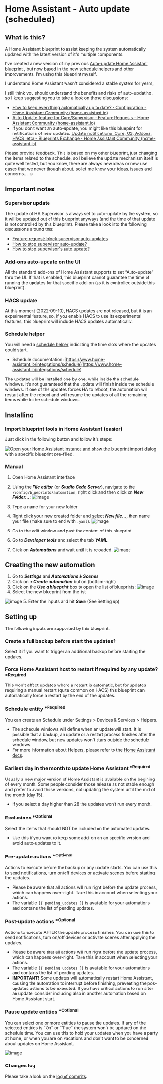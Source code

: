 # Home Assistant - Auto update (scheduled)

## What is this?
A Home Assistant blueprint to assist keeping the system automatically updated with the latest version of it's multiple components.

I’ve created a new version of my previous [Auto-update Home Assistant blueprint](https://community.home-assistant.io/t/auto-update-home-assistant/429015) , but now based in the new [schedule helpers](https://www.home-assistant.io/blog/2022/09/07/release-20229/#new-helper-weekly-schedule) and other improvements. I’m using this blueprint myself.

I understand Home Assistant wasn't considered a stable system for years, 

I still think you should understand the benefits and risks of auto-updating, so I keep suggesting you to take a look on those discussions:

- [How to keep everything automatically up to date? - Configuration - Home Assistant Community (home-assistant.io)](https://community.home-assistant.io/t/how-to-keep-everything-automatically-up-to-date/288938)
- [Auto Update feature for Core/Supervisor - Feature Requests - Home Assistant Community (home-assistant.io)](https://community.home-assistant.io/t/auto-update-feature-for-core-supervisor/412783)
- If you don’t want an auto-update, you might like this blueprint for notifications of new updates: [Update notifications (Core, OS, Addons, HACS, etc) - Blueprints Exchange - Home Assistant Community (home-assistant.io)](https://community.home-assistant.io/t/update-notifications-core-os-addons-hacs-etc/409161)

Please provide feedback. This is based on my other blueprint, just changing the items related to the schedule, so I believe the update mechanism itself is quite well tested, but you know, there are always new ideas or new use cases that we never though about, so let me know your ideas, issues and concerns… :relaxed:

## Important notes
### Supervisor update
The update of HA Supervisor is always set to auto-update by the system, so it will be updated out of this blueprint anyways (and the time of that update is not controlled by this blueprint). Please take a look into the following discussions around this:
- [Feature request: block supervisor auto-updates](https://community.home-assistant.io/t/feature-request-block-supervisor-auto-updates/112743)
- [How to stop supervisor auto-update?](https://community.home-assistant.io/t/how-to-stop-supervisor-auto-update/132271)
- [How to stop supervisor's auto update?](https://community.home-assistant.io/t/how-to-stop-supervisors-auto-update/173017)
### Add-ons auto-update on the UI
All the standard add-ons of Home Assistant supports to set “Auto-update” thru the UI. If that is enabled, this blueprint cannot guarantee the time of running the updates for that specific add-on (as it is controlled outside this blueprint).
### HACS update
At this moment (2022-09-10), HACS updates are not released, but it is an experimental feature, so, if you enable HACS to use its experimental features, this blueprint will include HACS updates automatically.
### Schedule helper
You will need a [schedule helper](https://www.home-assistant.io/blog/2022/09/07/release-20229/#new-helper-weekly-schedule) indicating the time slots where the updates could start.
- Schedule documentation: [https://www.home-assistant.io/integrations/schedule](https://www.home-assistant.io/integrations/schedule)

The updates will be installed one by one, while inside the schedule windows. It’s not guaranteed that the update will finish inside the schedule windows.
If one of the updates forces HA to reboot, the automation will restart after the reboot and will resume the updates of all the remaining items while in the schedule windows.

## Installing
### Import blueprint tools in Home Assistant (easier)
Just click in the following button and follow it's steps:

[![Open your Home Assistant instance and show the blueprint import dialog with a specific blueprint pre-filled.](https://my.home-assistant.io/badges/blueprint_import.svg)](https://my.home-assistant.io/redirect/blueprint_import/?blueprint_url=https%3A%2F%2Fraw.githubusercontent.com%2Fedwardtfn%2Fha_auto_update_scheduled%2Fmain%2Fauto_update_scheduled.yaml)

### Manual
1. Open Home Assistant interface
2. Using the ***File editor*** (or ***Studio Code Server***), navigate to the `/config/blueprints/automation`, right click and then click on ***New Folder...***:
![image](https://user-images.githubusercontent.com/94725493/193560317-750532bf-545e-4392-be94-9f6d2be79305.png)
3. Type a name for your new folder
4. Right click your new created folder and select ***New file...***, then name your file (make sure to end with `.yaml`).
![image](https://user-images.githubusercontent.com/94725493/193563810-d6dc01b2-1476-432c-9c6a-aa0cd07eac58.png)

5. Go to the edit window and past the content of this blueprint.
6. Go to ***Developer tools*** and select the tab ***YAML***.
7. Click on ***Automations*** and wait until it is reloaded.
![image](https://user-images.githubusercontent.com/94725493/193564392-19875a27-72bf-425d-8883-763c8752e4ea.png)

## Creating the new automation
1. Go to ***Settings*** and ***Automations & Scenes***
2. Click on ***+ Create automation*** button (bottom-right)
3. Click on the ***Use a blueprint*** box to open the list of blueprints: 
![image](https://user-images.githubusercontent.com/94725493/193566186-dcfa2325-18ed-43fc-962b-31c2474ebedf.png)
4. Select the new blueprint from the list

![image](https://user-images.githubusercontent.com/94725493/193566680-6668af94-ff6c-412b-8c93-a06c7268a1b5.png)
5. Enter the inputs and hit ***Save*** (See Setting up)

## Setting up
The following inputs are supported by this blueprint:
### Create a full backup before start the updates?
Select it if you want to trigger an additional backup before starting the updates.

### Force Home Assistant host to restart if required by any update? <sup>*Required</sup>
This won't affect updates where a restart is automatic, but for updates requiring a manual restart (quite common on HACS) this blueprint can automatically force a restart by the end of the updates.

### Schedule entity <sup>*Required</sup>
You can create an Schedule under Settings > Devices & Services > Helpers.
- The schedule windows will define when an update will start. It is possible that a backup, an update or a restart process finishes after the schedule window, but new updates won't stars outside the schedule windows.
- For more information about Helpers, please refer to the [Home Assistant docs](https://www.home-assistant.io/integrations/schedule).

### Earliest day in the month to update Home Assistant <sup>*Required</sup>
Usually a new major version of Home Assistant is available on the begining of every month. Some people consider those release as not stable enough and prefer to avoid those versions, not updating the system until the mid of the month (day 15).
- If you select a day higher than 28 the updates won't run every month.

 ### Exclusions <sup>*Optional</sup>
Select the items that should NOT be included on the automated updates.
* Use this if you want to keep some add-on on an specific version and avoid auto-updates to it.
      
### Pre-update actions <sup>*Optional</sup>
Actions to execute before the backup or any update starts.
You can use this to send notifications, turn on/off devices or activate scenes before starting the updates.
* Please be aware that all actions will run right before the update process, which can happens over-night. Take this in account when selecting your actions.
* The variable `{{ pending_updates }}` is available for your automations and contains the list of pending updates.

### Post-update actions <sup>*Optional</sup>
Actions to execute AFTER the update process finishes.
You can use this to send notifications, turn on/off devices or activate scenes after applying  the updates.
* Please be aware that all actions will run right before the update process, which can happens over-night. Take this in account when selecting your actions.
* The variable `{{ pending_updates }}` is available for your automations and contains the list of pending updates.
* **IMPORTANT!** Some updates will automatically restart Home Assistant, causing the automation to interrupt before finishing, preventing the pos-updates actions to be executed. If you have critical actions to run after an update, consider including also in another automation based on Home Assistant start.

### Pause update entities <sup>*Optional</sup>
You can select one or more entities to pause the updates. If any of the selected entities is "On" or "True" the system won't be updated on the schedule time.
You can use this to hold your updates when you have a party at home, or when you are on vacations and don't want to be concerned about updates on Home Assistant.


![image](https://user-images.githubusercontent.com/94725493/193578971-5981aa3b-06bc-4ceb-ae2a-f3149d8ad350.png)

### Changes log
Please take a look on the [log of commits](https://github.com/edwardtfn/ha_auto_update_scheduled/commits/main).

